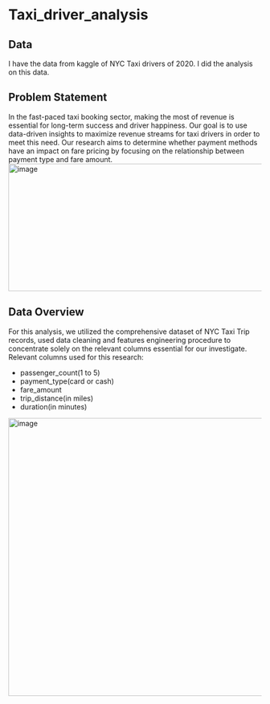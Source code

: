 # Taxi_driver_analysis
## Data
I have the data from kaggle of NYC Taxi drivers of 2020. I did the analysis on this data.

## Problem Statement
In the fast-paced taxi booking sector, making the most of revenue is essential for long-term success and driver happiness.
 Our goal is to use data-driven insights to maximize revenue streams for taxi drivers in order to meet this need. Our research aims to determine whether payment methods have an impact on fare pricing by focusing on the relationship between payment type and fare amount.
<img width="5882" height="254" alt="image" src="https://github.com/user-attachments/assets/bb398307-964a-411f-892f-7e563c35bc11" />

## Data Overview
For this analysis, we utilized the comprehensive dataset of NYC Taxi Trip records, used data cleaning and features engineering procedure to concentrate solely on the relevant columns essential for our investigate.
Relevant columns used for this research:
- passenger_count(1 to 5)
- payment_type(card or cash)
- fare_amount
- trip_distance(in miles)
- duration(in minutes)
<img width="4580" height="554" alt="image" src="https://github.com/user-attachments/assets/eef429e1-15e2-416c-80a5-f46d9d45370b" />



